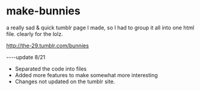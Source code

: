 make-bunnies
==============
a really sad & quick tumblr page I made, so I had to group it all into one html file.
clearly for the lolz.

http://the-29.tumblr.com/bunnies

----update 8/21

* Separated the code into files
* Added more features to make somewhat more interesting
* Changes not updated on the tumblr site.
